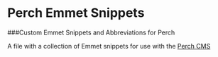 # Perch Emmet Snippets
###Custom Emmet Snippets and Abbreviations for Perch

A file with a collection of Emmet snippets for use with the [Perch CMS](http://grabaperch.com/ "Perch") 
